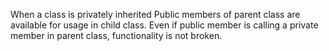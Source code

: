 When a class is privately inherited
Public members of parent class are available for usage in child class.
Even if public member is calling a private member in parent class, functionality is not broken. 
